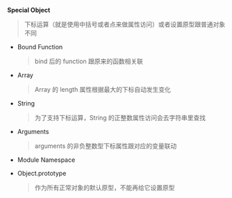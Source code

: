 **Special Object**

> 下标运算（就是使用中括号或者点来做属性访问）或者设置原型跟普通对象不同

- Bound Function

  > bind 后的 function 跟原来的函数相关联

- Array

  > Array 的 length 属性根据最大的下标自动发生变化

- String

  > 为了支持下标运算，String 的正整数属性访问会去字符串里查找

- Arguments

  > arguments 的非负整数型下标属性跟对应的变量联动

- Module Namespace

- Object.prototype

  > 作为所有正常对象的默认原型，不能再给它设置原型
